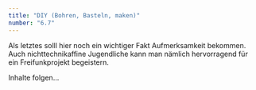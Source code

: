 ```yaml
---
title: "DIY (Bohren, Basteln, maken)"
number: "6.7"
---
```


Als letztes solll hier noch ein wichtiger Fakt Aufmerksamkeit bekommen. Auch nichttechnikaffine Jugendliche kann man nämlich hervorragend für ein Freifunkprojekt begeistern.

Inhalte folgen...